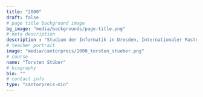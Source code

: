 ```yaml
---
title: "2000"
draft: false
# page title background image
bg_image: "media/backgrounds/page-title.png"
# meta description
description : "Studium der Informatik in Dresden, Internationaler Masterstudiengang Computational Logic, Studienaufenthalt University of Auckland, Neuseeland, Erlangung des Grades Master of Science in Computer Science, Promotion an der TU Dresden, wissenschaftlicher Mitarbeiter TU Dresden"
# teacher portrait
image: "media/cantorpreis/2000_torsten_stueber.png"
# course
name: "Torsten Stüber"
# biography
bio: ""
# contact info
type: "cantorpreis-min"
---
```

